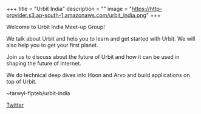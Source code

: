 +++
title = "Urbit India"
description = ""
image = "https://http-provider.s3.ap-south-1.amazonaws.com/urbit_india.png"
+++

Welcome to Urbit India Meet-up Group!

We talk about Urbit and help you to learn and get started with Urbit. We will also help you to get your first planet.

Join us to discuss about the future of Urbit and how it can be used in shaping the future of internet.

We do technical deep dives into Hoon and Arvo and build applications on top of Urbit.

~tarwyl-fipteb/urbit-india

[Twitter](https://twitter.com/urbit_india)